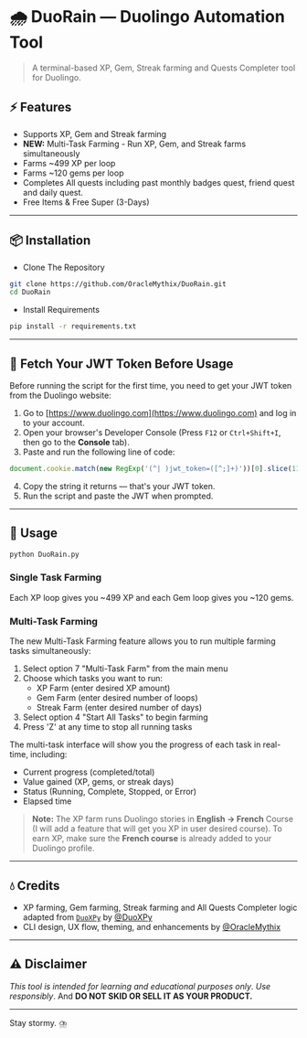 # 🌧️ DuoRain — Duolingo Automation Tool

> A terminal-based XP, Gem, Streak farming and Quests Completer tool for Duolingo.

## ⚡️ Features

* Supports XP, Gem and Streak farming
* **NEW:** Multi-Task Farming - Run XP, Gem, and Streak farms simultaneously
* Farms \~499 XP per loop
* Farms \~120 gems per loop
* Completes All quests including past monthly badges quest, friend quest and daily quest.
* Free Items & Free Super (3-Days)

---

## 📦 Installation

* Clone The Repository

```bash
git clone https://github.com/OracleMythix/DuoRain.git
cd DuoRain
```

* Install Requirements

```bash
pip install -r requirements.txt
```

---

## 🔐 Fetch Your JWT Token Before Usage

Before running the script for the first time, you need to get your JWT token from the Duolingo website:

1. Go to [https://www.duolingo.com](https://www.duolingo.com) and log in to your account.
2. Open your browser's Developer Console (Press `F12` or `Ctrl+Shift+I`, then go to the **Console** tab).
3. Paste and run the following line of code:

```js
document.cookie.match(new RegExp('(^| )jwt_token=([^;]+)'))[0].slice(11)
```

4. Copy the string it returns — that's your JWT token.
5. Run the script and paste the JWT when prompted.

---

## 🚀 Usage

```bash
python DuoRain.py
```

### Single Task Farming

Each XP loop gives you \~499 XP and each Gem loop gives you \~120 gems.

### Multi-Task Farming

The new Multi-Task Farming feature allows you to run multiple farming tasks simultaneously:

1. Select option 7 "Multi-Task Farm" from the main menu
2. Choose which tasks you want to run:
   - XP Farm (enter desired XP amount)
   - Gem Farm (enter desired number of loops)
   - Streak Farm (enter desired number of days)
3. Select option 4 "Start All Tasks" to begin farming
4. Press 'Z' at any time to stop all running tasks

The multi-task interface will show you the progress of each task in real-time, including:
- Current progress (completed/total)
- Value gained (XP, gems, or streak days)
- Status (Running, Complete, Stopped, or Error)
- Elapsed time

> **Note:** The XP farm runs Duolingo stories in **English → French** Course (I will add a feature that will get you XP in user desired course).
> To earn XP, make sure the **French course** is already added to your Duolingo profile.

---

## 💧 Credits

* XP farming, Gem farming, Streak farming and All Quests Completer logic adapted from [`DuoXPy`](https://github.com/DuoXPy/DuoXPy-Bot) by [@DuoXPy](https://github.com/DuoXPy)
* CLI design, UX flow, theming, and enhancements by [@OracleMythix](https://github.com/OracleMythix)

---

## ⚠️ Disclaimer

*This tool is intended for learning and educational purposes only*. *Use responsibly*. And **DO NOT SKID OR SELL IT AS YOUR PRODUCT.**

---

Stay stormy. ⛈️
